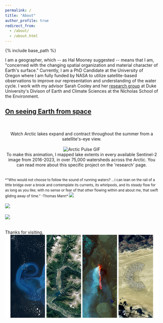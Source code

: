 ```yaml
---
permalink: /
title: "About"
author_profile: true
redirect_from: 
  - /about/
  - /about.html
---
```


{% include base_path %}

I am a geographer, which -- as Hal Mooney suggested -- means that I am, "concerned with the changing spatial organization and material character of Earth's surface."  Currently, I am a PhD Candidate at the University of Oregon where I am fully funded by NASA to utilize satellite-based observations to improve our representation and understanding of the water cycle. I work with my advisor Sarah Cooley and her [research group](https://sites.duke.edu/coollab/) at Duke University's Divison of Earth and Climate Sciences at the Nicholas School of the Environment.
<br/>
## <a href="/files/Earth-from-Space.pdf"> On seeing Earth from space</a>
<p align="center">
  <br/><br/>Watch Arctic lakes expand and contract throughout the summer from a satellite's-eye view.<br/><br/>
  <img src="/images/arcticPulse_circle_12.gif" width="700" alt="Arctic Pulse GIF"><br/>
  To make this animation, I mapped lake extents in every available Sentinel-2 image from 2016-2023, in over 75,000 watersheds across the Arctic. You can read more about this specific project on the 'research' page.
</p>
<br/>
<span style="font-size:0.82em;"> *"Who would not choose to follow the sound of running waters? ...I can lean on the rail of a little bridge over a brook and contemplate its currents, its whirlpools, and its steady flow for as long as you like; with no sense or fear of that other flowing within and about me, that swift gliding away of time." -Thomas Mann* </span>
<img src='/images/sweetCreekBanner2.jpg' > 
<br/>
<br/>
<img src='/images/AlaskaBasin2.jpg' > 
<br/>
<br/>
<img src='/images/rioFigueroabanner.jpg' > 
<br/>
<br/>

Thanks for visiting,
<img src='/images/Eric.png' > 

